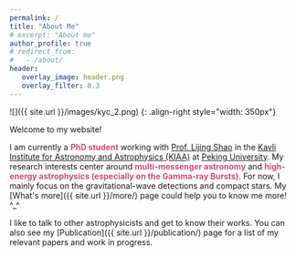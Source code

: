 ```yaml
---
permalink: /
title: "About Me"
# excerpt: "About me"
author_profile: true
# redirect_from: 
#   - /about/
header:
   overlay_image: header.png
   overlay_filter: 0.3
---
```


![]({{ site.url }}/images/kyc_2.png)
{: .align-right style="width: 350px"} 

Welcome to my website! 

I am currently a <font color="#CF4C73"><b>PhD student</b></font> working with [Prof. Lijing Shao](http://friendshao.github.io/about/) in the [Kavli Institute for Astronomy and Astrophysics (KIAA)](http://kiaa.pku.edu.cn) at [Peking University](https://english.pku.edu.cn/).
My research interests center around <font color="#CF4C73"><b>multi-messenger astronomy</b></font> and <font color="#CF4C73"><b>high-energy astrophysics (especially on the Gamma-ray Bursts)</b></font>. For now, I mainly focus on the gravitational-wave detections and compact stars. 
My [What's more]({{ site.url }}/more/) page could help you to know me more! ^_^ 

I like to talk to other astrophysicists and get to know their works. You can also see my
[Publication]({{ site.url }}/publication/) page for a list of my relevant papers and work in progress.






